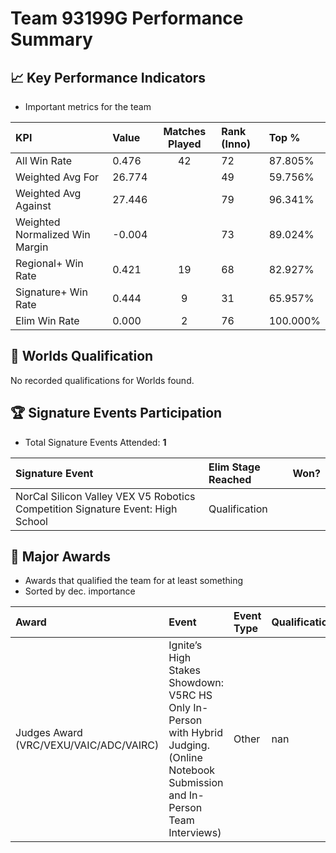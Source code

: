 # Team 93199G Performance Summary

## 📈 Key Performance Indicators
- Important metrics for the team

| KPI | Value | Matches Played | Rank (Inno) | Top % |
|:---|:-----|:--------------:|:----|:-----|
| All Win Rate | 0.476 | 42 | 72 | 87.805% |
| Weighted Avg For | 26.774 |  | 49 | 59.756% |
| Weighted Avg Against | 27.446 |  | 79 | 96.341% |
| Weighted Normalized Win Margin | -0.004 |  | 73 | 89.024% |
| Regional+ Win Rate | 0.421 | 19 | 68 | 82.927% |
| Signature+ Win Rate | 0.444 | 9 | 31 | 65.957% |
| Elim Win Rate | 0.000 | 2 | 76 | 100.000% |


## 🎯 Worlds Qualification
No recorded qualifications for Worlds found.

## 🏆 Signature Events Participation
- Total Signature Events Attended: **1**

| Signature Event | Elim Stage Reached | Won? |
|:----------------|:-------------------|:----|
| NorCal Silicon Valley VEX V5 Robotics Competition Signature Event: High School | Qualification |  |


## 🥇 Major Awards
- Awards that qualified the team for at least something
- Sorted by dec. importance

| Award | Event | Event Type | Qualification |
|:------|:------|:-----------|:--------------|
| Judges Award (VRC/VEXU/VAIC/ADC/VAIRC) | Ignite’s High Stakes Showdown: V5RC HS Only In-Person with Hybrid Judging. (Online Notebook Submission and In-Person Team Interviews) | Other | nan |

